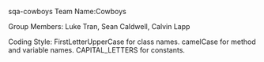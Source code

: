 sqa-cowboys
Team Name:Cowboys

Group Members: Luke Tran, Sean Caldwell, Calvin Lapp

Coding Style:
FirstLetterUpperCase for class names.
camelCase for method and variable names.
CAPITAL_LETTERS for constants.
